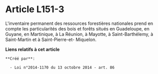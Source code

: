 # Article L151-3

L'inventaire permanent des ressources forestières nationales prend en compte les particularités des bois et forêts situés en
Guadeloupe, en Guyane, en Martinique, à La Réunion, à Mayotte, à Saint-Barthélemy, à Saint-Martin et à Saint-Pierre-et-
Miquelon.

**Liens relatifs à cet article**

	**Créé par**:

	  - Loi n°2014-1170 du 13 octobre 2014 - art. 86
